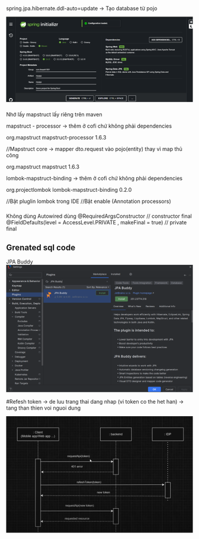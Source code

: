 ###
spring.jpa.hibernate.ddl-auto=update -> Tạo database từ pojo

![img.png](img.png)


###
Nhớ lấy mapstruct lấy riêng trên maven 

mapstruct - processor -> thêm ở cofi chứ không phải dependencies


<!-- https://mvnrepository.com/artifact/org.mapstruct/mapstruct-processor -->
<dependency>
    <groupId>org.mapstruct</groupId>
    <artifactId>mapstruct-processor</artifactId>
    <version>1.6.3</version>
</dependency>

//Mapstruct core -> mapper dto.request vào pojo(entity) thay vì map thủ công 

<!-- https://mvnrepository.com/artifact/org.mapstruct/mapstruct -->
<dependency>
    <groupId>org.mapstruct</groupId>
    <artifactId>mapstruct</artifactId>
    <version>1.6.3</version>
</dependency>

lombok-mapstruct-binding  -> thêm ở cofi chứ không phải dependencies

<!-- https://mvnrepository.com/artifact/org.projectlombok/lombok-mapstruct-binding -->
<dependency>
    <groupId>org.projectlombok</groupId>
    <artifactId>lombok-mapstruct-binding</artifactId>
    <version>0.2.0</version>
</dependency>

//Bật pluglin lombok trong IDE 
//Bật enable (Annotation processors)



### 
Không dùng Autowired dùng 
@RequiredArgsConstructor // constructor final
@FieldDefaults(level = AccessLevel.PRIVATE , makeFinal = true) // private final


<h2>Grenated sql code </h2> 

JPA Buddy 
![img_1.png](img_1.png)



#Refesh token -> de luu trang thai dang nhap (vi token co the het han) -> tang than thien voi nguoi dung

![img_2.png](img_2.png)